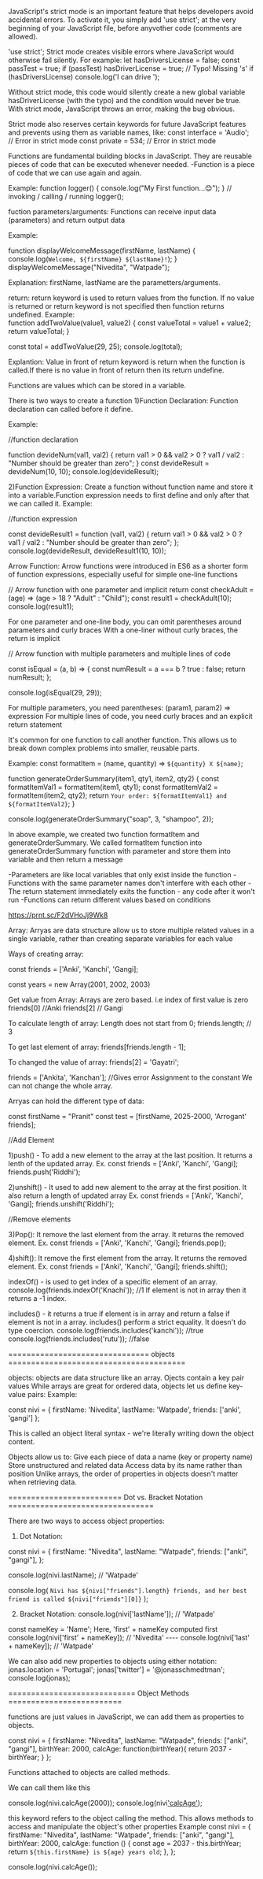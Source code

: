 <!-- ======================== strict mode ============================================== -->

JavaScript's strict mode is an important feature that helps developers avoid accidental errors. To
activate it, you simply add
'use strict';
at the very beginning of your JavaScript file, before anyvother code (comments are allowed).

'use strict';
Strict mode creates visible errors where JavaScript would otherwise fail silently. For example:
let hasDriversLicense = false;
const passTest = true;
if (passTest) hasDriverLicense = true; // Typo! Missing 's'
if (hasDriversLicense) console.log('I can drive ');

Without strict mode, this code would silently create a new global variable hasDriverLicense (with the typo) and the condition would never be true. With strict mode, JavaScript throws an error, making the bug obvious.

Strict mode also reserves certain keywords for future JavaScript features and prevents using them as variable names, like:
const interface = 'Audio'; // Error in strict mode
const private = 534; // Error in strict mode

<!-- ======================== functions ============================================== -->

Functions are fundamental building blocks in JavaScript. They are reusable pieces of code that can
be executed whenever needed.
-Function is a piece of code that we can use again and again.

Example:
function logger() {
console.log("My First function...😊");
}
// invoking / calling / running
logger();

fuction parameters/arguments: Functions can receive input data (parameters) and return output data

Example:

function displayWelcomeMessage(firstName, lastName) {
console.log(`Welcome, ${firstName} ${lastName}!`);
}
displayWelcomeMessage("Nivedita", "Watpade");

Explanation:
firstName, lastName are the parametters/arguments.

return: return keyword is used to return values from the function. If no value is returned or return keyword is not specified then function returns undefined.
Example:  
function addTwoValue(value1, value2) {
const valueTotal = value1 + value2;
return valueTotal;
}

const total = addTwoValue(29, 25);
console.log(total);

Explantion: Value in front of return keyword is return when the function is called.If there is no value in front of return then its return undefine.

<!-- ======================== function declarations VS expression ============================================== -->

Functions are values which can be stored in a variable.

There is two ways to create a function
1)Function Declaration: Function declaration can called before it define.

Example:

//function declaration

function devideNum(val1, val2) {
return val1 > 0 && val2 > 0 ? val1 / val2 : "Number should be greater than zero";
}
const devideResult = devideNum(10, 10);
console.log(devideResult);

2)Function Expression:
Create a function without function name and store it into a variable.Function expression needs to first define and only after that we can called it.
Example:

//function expression

const devideResult1 = function (val1, val2) {
return val1 > 0 && val2 > 0 ? val1 / val2 : "Number should be greater than zero";
};
console.log(devideResult, devideResult1(10, 10));

<!-- ==================================Arrow Function================================================= -->

Arrow Function:
Arrow functions were introduced in ES6 as a shorter form of function expressions, especially useful
for simple one-line functions

// Arrow function with one parameter and implicit return
const checkAdult = (age) => (age > 18 ? "Adult" : "Child");
const result1 = checkAdult(10);
console.log(result1);

For one parameter and one-line body, you can omit parentheses around parameters and curly braces
With a one-liner without curly braces, the return is implicit

// Arrow function with multiple parameters and multiple lines of code

const isEqual = (a, b) => {
const numResult = a === b ? true : false;
return numResult;
};

console.log(isEqual(29, 29));

For multiple parameters, you need parentheses: (param1, param2) => expression
For multiple lines of code, you need curly braces and an explicit return statement

<!-- =============================Functions calling other Functions===================================== -->

It's common for one function to call another function. This allows us to break down complex problems into smaller, reusable parts.

Example:
const formatItem = (name, quantity) => `${quantity} X ${name}`;

function generateOrderSummary(item1, qty1, item2, qty2) {
const formatItemVal1 = formatItem(item1, qty1);
const formatItemVal2 = formatItem(item2, qty2);
return `Your order: ${formatItemVal1} and ${formatItemVal2}`;
}

console.log(generateOrderSummary("soap", 3, "shampoo", 2));

In above example, we created two function formatItem and generateOrderSummary.
We called formatItem function into generateOrderSummary function with parameter and store them into variable and then return a message

<!-- ================================== Reviewing Functions ================================================ -->

-Parameters are like local variables that only exist inside the function
-Functions with the same parameter names don't interfere with each other
-The return statement immediately exits the function - any code after it won't run
-Functions can return different values based on conditions

https://prnt.sc/F2dVHoJj9Wk8

<!-- ============================== Arrays  ============================== -->

Array:
Arryas are data structure allow us to store multiple related values in a single variable, rather than creating separate variables for each value

Ways of creating array:

const friends = ['Anki', 'Kanchi', 'Gangi];

const years = new Array(2001, 2002, 2003)

Get value from Array: Arrays are zero based. i.e index of first value is zero
friends[0] //Anki
friends[2] // Gangi

To calculate length of array: Length does not start from 0;
friends.length; // 3

To get last element of array:
friends[friends.length - 1];

To changed the value of array:
friends[2] = 'Gayatri';

friends = ['Ankita', 'Kanchan']; //Gives error Assignment to the constant
We can not change the whole array.

Arryas can hold the different type of data:

const firstName = "Pranit"
const test = [firstName, 2025-2000, 'Arrogant' friends];

<!-- ================================== Arrays Methods ======================================= -->

//Add Element

1)push() - To add a new element to the array at the last position. It returns a lenth of the updated array.
Ex.
const friends = ['Anki', 'Kanchi', 'Gangi];
friends.push('Riddhi');

2)unshift() - It used to add new alement to the array at the first position. It also return a length of updated array
Ex.
const friends = ['Anki', 'Kanchi', 'Gangi];
friends.unshift('Riddhi');

//Remove elements

3)Pop(): It remove the last element from the array. It returns the removed element.
Ex.
const friends = ['Anki', 'Kanchi', 'Gangi];
friends.pop();

4)shift(): It remove the first element from the array. It returns the removed element.
Ex.
const friends = ['Anki', 'Kanchi', 'Gangi];
friends.shift();

indexOf() - is used to get index of a specific element of an array.
console.log(friends.indexOf('Knachi')); //1
If element is not in array then it returns a -1 index.

includes() - it returns a true if element is in array and return a false if element is not in a array. includes() perform a strict equality. It doesn't do type coercion.
console.log(friends.includes('kanchi')); //true
console.log(friends.includes('rutu')); //false

=============================== objects =======================================

objects: objects are data structure like an array. Ojects contain a key pair values
While arrays are great for ordered data, objects let us define key-value pairs:
Example:

const nivi = {
firstName: 'Nivedita',
lastName: 'Watpade',
friends: ['anki', 'gangi']
};

This is called an object literal syntax - we're literally writing down the object content.

Objects allow us to:
Give each piece of data a name (key or property name)
Store unstructured and related data
Access data by its name rather than position
Unlike arrays, the order of properties in objects doesn't matter when retrieving data.

========================= Dot vs. Bracket Notation ================================

There are two ways to access object properties:

1.  Dot Notation:

const nivi = {
firstName: "Nivedita",
lastName: "Watpade",
friends: ["anki", "gangi"],
};

console.log(nivi.lastName); // 'Watpade'

console.log(
`Nivi has ${nivi["friends"].length} friends, and her best friend is called ${nivi["friends"][0]}`
);

2. Bracket Notation:
   console.log(nivi['lastName']); // 'Watpade'

const nameKey = 'Name';
Here, 'first' + nameKey computed first
console.log(nivi['first' + nameKey]); // 'Nivedita' ----
console.log(nivi['last' + nameKey]); // 'Watpade'

We can also add new properties to objects using either notation:
jonas.location = 'Portugal';
jonas['twitter'] = '@jonasschmedtman';
console.log(jonas);

============================ Object Methods =========================

functions are just values in JavaScript, we can add them as properties to objects.

const nivi = {
firstName: "Nivedita",
lastName: "Watpade",
friends: ["anki", "gangi"],
birthYear: 2000,
calcAge: function(birthYear){
return 2037 - birthYear;
}
};

Functions attached to objects are called methods.

We can call them like this

console.log(nivi.calcAge(2000));
console.log(nivi['calcAge'](2000));

this keyword refers to the object calling the method. This allows methods to access and manipulate the object's other properties
Example
const nivi = {
firstName: "Nivedita",
lastName: "Watpade",
friends: ["anki", "gangi"],
birthYear: 2000,
calcAge: function () {
const age = 2037 - this.birthYear;
return `${this.firstName} is ${age} years old`;
},
};

console.log(nivi.calcAge());
